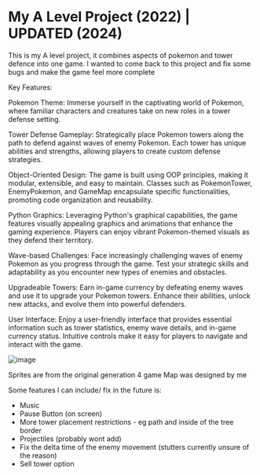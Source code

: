 # My A Level Project (2022) | UPDATED (2024)

This is my A level project, it combines aspects of pokemon and tower defence into one game. I wanted to come back to this project and fix some bugs and make the game feel more complete


Key Features:

Pokemon Theme: Immerse yourself in the captivating world of Pokemon, where familiar characters and creatures take on new roles in a tower defense setting.

Tower Defense Gameplay: Strategically place Pokemon towers along the path to defend against waves of enemy Pokemon. Each tower has unique abilities and strengths, allowing players to create custom defense strategies.

Object-Oriented Design: The game is built using OOP principles, making it modular, extensible, and easy to maintain. Classes such as PokemonTower, EnemyPokemon, and GameMap encapsulate specific functionalities, promoting code organization and reusability.

Python Graphics: Leveraging Python's graphical capabilities, the game features visually appealing graphics and animations that enhance the gaming experience. Players can enjoy vibrant Pokemon-themed visuals as they defend their territory.

Wave-based Challenges: Face increasingly challenging waves of enemy Pokemon as you progress through the game. Test your strategic skills and adaptability as you encounter new types of enemies and obstacles.

Upgradeable Towers: Earn in-game currency by defeating enemy waves and use it to upgrade your Pokemon towers. Enhance their abilities, unlock new attacks, and evolve them into powerful defenders.

User Interface: Enjoy a user-friendly interface that provides essential information such as tower statistics, enemy wave details, and in-game currency status. Intuitive controls make it easy for players to navigate and interact with the game.

![image](https://github.com/lzam0/Pokemon-TD-Game/assets/110193626/0cfc3f3b-87f1-4125-bf86-6bb155a293d4)

Sprites are from the original generation 4 game
Map was designed by me

Some features I can include/ fix in the future is:
- Music
- Pause Button (on screen)
- More tower placement restrictions - eg path and inside of the tree border
- Projectiles (probably wont add)
- Fix the delta time of the enemy movement (stutters currently unsure of the reason)
- Sell tower option
